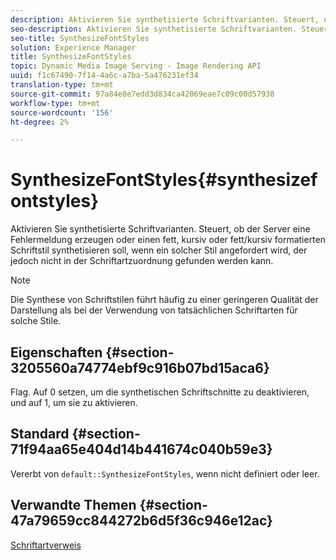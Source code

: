 ```yaml
---
description: Aktivieren Sie synthetisierte Schriftvarianten. Steuert, ob der Server eine Fehlermeldung erzeugen oder einen fett, kursiv oder fett/kursiv formatierten Schriftstil synthetisieren soll, wenn ein solcher Stil angefordert wird, der jedoch nicht in der Schriftartzuordnung gefunden werden kann.
seo-description: Aktivieren Sie synthetisierte Schriftvarianten. Steuert, ob der Server eine Fehlermeldung erzeugen oder einen fett, kursiv oder fett/kursiv formatierten Schriftstil synthetisieren soll, wenn ein solcher Stil angefordert wird, der jedoch nicht in der Schriftartzuordnung gefunden werden kann.
seo-title: SynthesizeFontStyles
solution: Experience Manager
title: SynthesizeFontStyles
topic: Dynamic Media Image Serving - Image Rendering API
uuid: f1c67490-7f14-4a6c-a7ba-5a476231ef34
translation-type: tm+mt
source-git-commit: 97a84e8e7edd3d834ca42069eae7c09c00d57938
workflow-type: tm+mt
source-wordcount: '156'
ht-degree: 2%

---
```



# SynthesizeFontStyles{#synthesizefontstyles}

Aktivieren Sie synthetisierte Schriftvarianten. Steuert, ob der Server eine Fehlermeldung erzeugen oder einen fett, kursiv oder fett/kursiv formatierten Schriftstil synthetisieren soll, wenn ein solcher Stil angefordert wird, der jedoch nicht in der Schriftartzuordnung gefunden werden kann.

>[!NOTE]
>
>Die Synthese von Schriftstilen führt häufig zu einer geringeren Qualität der Darstellung als bei der Verwendung von tatsächlichen Schriftarten für solche Stile.

## Eigenschaften {#section-3205560a74774ebf9c916b07bd15aca6}

Flag. Auf 0 setzen, um die synthetischen Schriftschnitte zu deaktivieren, und auf 1, um sie zu aktivieren.

## Standard {#section-71f94aa65e404d14b441674c040b59e3}

Vererbt von `default::SynthesizeFontStyles`, wenn nicht definiert oder leer.

## Verwandte Themen {#section-47a79659cc844272b6d5f36c946e12ac}

[Schriftartverweis](../../../../../is-api/image-catalog/image-serving-api-ref/c-image-catalog-reference/c-font-map-reference/c-font-map-reference.md#concept-f81f319d03c646c5a8ef87b3277dd37d)
